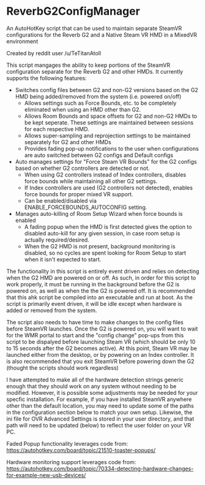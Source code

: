 # ReverbG2ConfigManager
An AutoHotKey script that can be used to maintain separate SteamVR configurations for the Reverb G2 and a Native Steam VR HMD in a MixedVR environment

Created by reddit user /u/TeTitanAtoll

This script mangages the ability to keep portions of the SteamVR configuration
separate for the Reverb G2 and other HMDs.  It currently supports the following
features:

  * Switches config files between G2 and non-G2 versions based on the G2 HMD
    being added/removed from the system (i.e. powered on/off)
      - Allows settings such as Force Bounds, etc. to be completely eliminated
         when using an HMD other than G2.
      - Allows Room Bounds and space offsets for G2 and non-G2 HMDs to be kept
        seperate. These settings are maintained between sessions for each
        respective HMD.
      - Allows super-sampling and reprojection settings to be maintained
        separately for G2 and other HMDs
      - Provides fading pop-up notifications to the user when configurations
        are auto switched between G2 configs and Default configs
  * Auto manages settings for "Force Steam VR Bounds" for the G2 configs based
    on whether G2 controllers are detected or not.
      - When using G2 controllers instead of Index controllers, disables force
        bounds while maintaining all other G2 settings.
      - If Index controllers are used (G2 controllers not detected), enables
        force bounds for proper mixed VR support.
      - Can be enabled/disabled via ENABLE_FORCEBOUNDS_AUTOCONFIG setting.
  * Manages auto-killing of Room Setup Wizard when force bounds is enabled
      - A fading popup when the HMD is first detected gives the option to
        disabled auto-kill for any given session, in case room setup is
        actually required/desired.
      - When the G2 HMD is not present, background monitoring is disabled,
        so no cycles are spent looking for Room Setup to start when it isn't 
        expected to start.

 The functionality in this script is entirely event driven and relies on
 detecting when the G2 HMD are powered on or off.  As such, in order for
 this script to work properly, it must be running in the background before
 the G2 is powered on, as well as when the the G2 is powered off.  It is
 recommended that this ahk script be compiled into an executable and run at boot.
 As the script is primarily event driven, it will be idle except when hardware
 is added or removed from the system.
 
 The script also needs to have time to make changes to the config files before
 SteamVR launches.  Once the G2 is powered on, you will want to wait for the
 WMR portal to start and the "config change" pop-ups from this script to be
 dispalyed before launching Steam VR (which should be only 10 to 15 seconds
 after the G2 becomes active).  At this point, Steam VR may be launched
 either from the desktop, or by powering on an Index controller.  It is also
 recommended that you exit SteamVR before powering down the G2 (thought the 
 scripts should work regardless)

 I have attempted to make all of the hardware detection strings generic enough
 that they should work on any system without needing to be modified.  However,
 it is possible some adjustments may be needed for your specfic installation. 
 For example, if you have installed SteamVR anywhere other than the default
 location, you may need to update some of the paths in the configuration 
 section below to match your own setup.  Likewise, the ini file for OVR
 Advanced Settings is stored in your user directory, and that path will 
 need to be updated (below) to reflect the user folder on your VR PC.

 Faded Popup functionality leverages code from: 
    https://autohotkey.com/board/topic/21510-toaster-popups/

 Hardware monitoring support leverages code from:
    https://autohotkey.com/board/topic/70334-detecting-hardware-changes-for-example-new-usb-devices/

